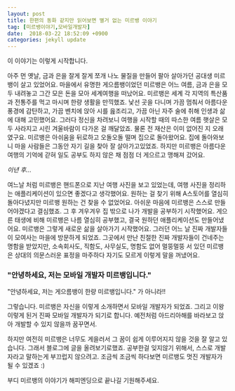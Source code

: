 ```yaml
---
layout: post
title: 한편의 동화 같지만 읽어보면 별거 없는 미르뱅 이야기
tag: [미르뱅이야기,모바일개발자]
date:  2018-03-22 18:52:09 +0900  
categories: jekyll update
---
```



이 이야기는 이렇게 시작합니다.  

아주 먼 옛날, 금과 은을 잘게 잘게 쪼개 나노 물질을 만들어 팔아 살아가던 공대생 미르뱅이 살고 있었어요. 마을에서 유명한 게으름뱅이었던 미르뱅은 어느 여름, 금과 은을 모두 내려놓고 그간 모은 돈을 모아 세계여행을 떠났어요. 미르뱅은 세계 각 지역의 특산품과 전통주를 먹고 마시며 한량 생활을 만끽했죠. 낯선 곳을 다니며 가끔 멈춰서 아름다운 풍경에 감탄하고, 가끔 벤치에 앉아 시를 읊조리고, 가끔 아닌 자주 술에 취해 인생과 삶에 대해 고민했어요. 그러다 정신을 차려보니 여행을 시작할 때의 따스한 여름 햇살은 모두 사라지고 시린 겨울바람이 다가온 걸 깨달았죠. 물론 전 재산은 이미 없어진 지 오래였구요. 미르뱅은 아쉬움을 뒤로하고 오돌오돌 떨며 집으로 돌아왔어요. 집에 돌아와보니 마을 사람들은 그동안 자기 길을 찾아 잘 살아가고있었죠. 하지만 미르뱅은 아름다운 여행의 기억에 갇혀 일도 공부도 하지 않은 채 점점 더 게으르고 맹해져 갔어요. 

*이년 후...*

여느날 처럼 미르뱅은 핸드폰으로 지난 여행 사진을 보고 있었는데, 여행 사진을 정리하는 애플리케이션이 있으면 좋겠다고 생각했어요. 원하는 걸 찾기 위해 A스토어를 열심히 돌아다녔지만 미르뱅 원하는 건 찾을 수 없었어요. 아쉬운 마음에 미르뱅은 스스로 만들어야겠다고 결심했죠. 그 후 겨우겨우 집 밖으로 나가 개발을 공부하기 시작했어요. 게으른 태생에 비해 미르뱅은 나름 열심히 공부했고, 결국 원하던 애플리케이션도 만들어냈어요. 미르뱅은 그렇게 새로운 삶을 살아가기 시작했어요. 그러던 어느 날 진짜 개발자들이 모여사는 마을에 방문하게 되었죠. 그곳에서 만난 친절한 진짜 개발자들이 건네주는 명함을 받았지만, 소속회사도, 직함도, 사무실도, 명함도 없어 멀뚱멀뚱 서 있던 미르뱅은 상대의 의문스러운 표정을 마주하다 자기도 모르게 이렇게 말을 꺼냈어요.

### "안녕하세요, 저는 모바일 개발자 미르뱅입니다." 


"안녕하세요, 저는 게으름뱅이 한량 미르뱅입니다." 가 아니라!!

그렇습니다. 미르뱅은 자신을 이렇게 소개하면서 모바일 개발자가 되었죠. 그리고 이왕 이렇게 된거 진짜 모바일 개발자가 되기로 합니다. 예전처럼 아드리아해를 바라보고 앉아 개발할 수 있지 않을까 꿈꾸면서.

하지만 여전히 미르뱅은 너무도 게을러서 그 꿈이 쉽게 이루어지지 않을 것을 잘 알고 있습니다. 그래서 블로그에 글을 올려보기로했죠. 공부한걸 잊지않기 위해서, 스스로 개발자라고 말하는게 부끄럽지 않으려고. 조금씩 조금씩 하다보면 미르뱅도 멋진 개발자가 될 수 있겠죠 :)

부디 미르뱅의 이야기가 해피엔딩으로 끝나길 기원해주세요. 